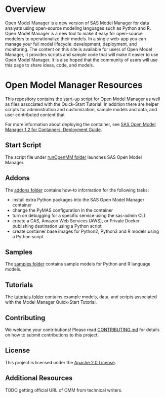 # Overview

Open Model Manager is a new version of SAS Model Manager for data analysts using open-source modeling languages such as Python and R. Open Model Manager is a new tool to make it easy for open-source modelers to operationalize their models. In a single web-app you can manage your full model lifecycle: development, deployment, and monitoring.
The content on this site is available for users of Open Model Manager, it provides scripts and sample code that will make it easier to use Open Model Manager. It is also hoped that the community of users will use this page to share ideas, code, and models.

# Open Model Manager Resources

This repository contains the start-up script for Open Model Manager as well as files associated with the Quick-Start Tutorial. In addition there are helper scripts for administration and customization, sample models and data, and user contributed content that 

For more information about deploying the container, see [SAS Open Model Manager 1.2 for Containers: Deployment Guide](http://documentation.sas.com/?docsetId=dplymdlmgmt0phy0dkr&docsetTarget=titlepage.htm&docsetVersion=1.2&locale=en).

## Start Script
The script file under [runOpenMM folder](runOpenMM/) launches SAS Open Model Manager.

## Addons
The [addons folder](addons/) contains how-to information for the following tasks:
* install extra Python packages into the SAS Open Model Manager container
* change the PyMAS configuration in the container
* turn on debugging for a specific service using the sas-admin CLI
* create a CAS, Amazon Web Services (AWS), or Private Docker publishing destination using a Python script
* create container base images for Python2, Python3 and R models using a Python script

## Samples
The [samples folder](samples/) contains sample models for Python and R language models.  

## Tutorials
The [tutorials folder](examples/) contains example models, data, and scripts associated with the Model Manager Quick-Start Tutorial.

## Contributing
We welcome your contributions! Please read [CONTRIBUTING.md](CONTRIBUTING.md) for details on how to submit contributions to this project.

## License

This project is licensed under the [Apache 2.0 License](LICENSE).

## Additional Resources
TODO getting official URL of OMM from technical writers.


